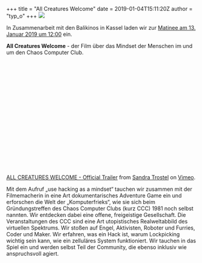 +++
title = "All Creatures Welcome"
date = 2019-01-04T15:11:20Z
author = "typ_o"
+++
[![](https://flipdot.org/blog/uploads/acw_poster_ki_regenbogen_digital.serendipityThumb.jpg)](https://flipdot.org/blog/uploads/acw_poster_ki_regenbogen_digital.jpg)  
  
In Zusammenarbeit mit den Balikinos in Kassel laden wir zur [Matinee am
13. Januar 2019 um
12:00](http://www.balikinos.de/index.php?id=-1&uid=4549 "Balikinos")
ein.  
  
**All Creatures Welcome** - der Film über das Mindset der Menschen im
und um den Chaos Computer Club.  
  

<div style="padding:56.25% 0 0 0;position:relative;">

</div>

  

[ALL CREATURES WELCOME - Official Trailer](https://vimeo.com/196339260)
from [Sandra Trostel](https://vimeo.com/sandratrostel) on
[Vimeo](https://vimeo.com).

  
  
Mit dem Aufruf „use hacking as a mindset“ tauchen wir zusammen mit der
Filmemacherin in eine Art dokumentarisches Adventure Game ein und
erforschen die Welt der „Komputerfrieks“, wie sie sich beim
Gründungstreffen des Chaos Computer Clubs (kurz CCC) 1981 noch selbst
nannten. Wir entdecken dabei eine offene, freigeistige Gesellschaft. Die
Veranstaltungen des CCC sind eine Art utopistisches Realweltabbild des
virtuellen Spektrums. Wir stoßen auf Engel, Aktivisten, Roboter und
Furries, Coder und Maker. Wir erfahren, was ein Hack ist, warum
Lockpicking wichtig sein kann, wie ein zelluläres System funktioniert.
Wir tauchen in das Spiel ein und werden selbst Teil der Community, die
ebenso inklusiv wie anspruchsvoll agiert.
